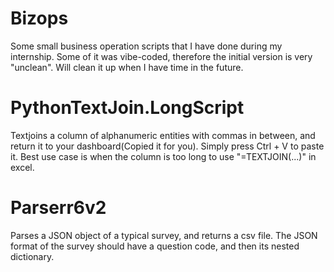 # Bizops
Some small business operation scripts that I have done during my internship. Some of it was vibe-coded, therefore the initial version is very "unclean". Will clean it up when I have time in the future.

# PythonTextJoin.LongScript
Textjoins a column of alphanumeric entities with commas in between, and return it to your dashboard(Copied it for you). Simply press Ctrl + V to paste it.
Best use case is when the column is too long to use "=TEXTJOIN(...)" in excel.

# Parserr6v2
Parses a JSON object of a typical survey, and returns a csv file. The JSON format of the survey should have a question code, and then its nested dictionary. 
